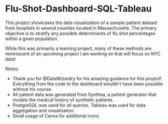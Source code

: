 # Flu-Shot-Dashboard-SQL-Tableau
This project showcases the data visualization of a sample patient dataset from hospitals in several counties located in Massachusetts. The primary objective is to stratify any possible determinants of flu shot percentages within a given population.

While this was primarily a learning project, many of these methods are reminiscent of an upcoming project I am working on that will focus on NYC data! 

Notes:
- Thank you for @DataWizardry for his amazing guidance for this project! Everything from the code to the dashboard wouldn't have been possible without his course.
- All patient data was generated from Synthea, a patient generator that models the medical history of synthetic patients.
- PostgreSQL was used for all queries. Tableau was used for data aggregation and visualization.
- Small usage of Canva for additional icons.